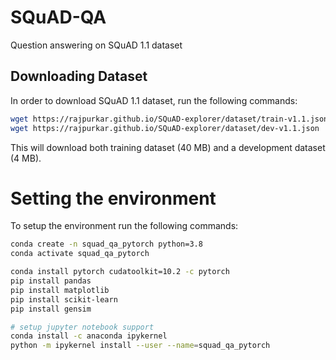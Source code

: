 # SQuAD-QA
Question answering on SQuAD 1.1 dataset

## Downloading Dataset
In order to download SQuAD 1.1 dataset, run the following commands:
```bash
wget https://rajpurkar.github.io/SQuAD-explorer/dataset/train-v1.1.json
wget https://rajpurkar.github.io/SQuAD-explorer/dataset/dev-v1.1.json
```
This will download both training dataset (40 MB) and a development dataset (4 MB).

# Setting the environment
To setup the environment run the following commands:
```bash
conda create -n squad_qa_pytorch python=3.8
conda activate squad_qa_pytorch

conda install pytorch cudatoolkit=10.2 -c pytorch
pip install pandas
pip install matplotlib
pip install scikit-learn
pip install gensim

# setup jupyter notebook support
conda install -c anaconda ipykernel
python -m ipykernel install --user --name=squad_qa_pytorch
```
